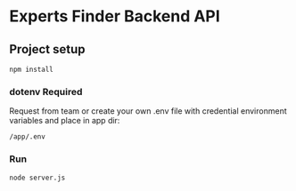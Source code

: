 # Experts Finder Backend API

## Project setup
```
npm install
```

### dotenv Required
Request from team or create your own .env file with credential environment variables and place in app dir:
```
/app/.env
```

### Run
```
node server.js
```
